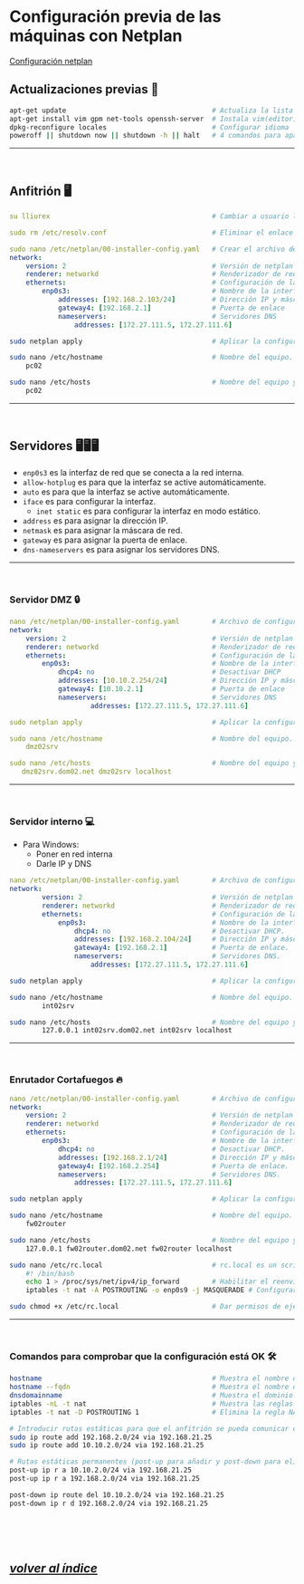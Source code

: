 # Configuración previa de las máquinas con Netplan
[Configuración netplan](https://www.ochobitshacenunbyte.com/2021/04/26/netplan-configurar-la-red-en-ubuntu-20-04/)

## Actualizaciones previas 🔄
```bash
apt-get update                                    # Actualiza la lista de paquetes
apt-get install vim gpm net-tools openssh-server  # Instala vim(editor), gpm(ratón), net-tools(ifconfig), openssh-server(servidor ssh)
dpkg-reconfigure locales                          # Configurar idioma
poweroff || shutdown now || shutdown -h || halt   # 4 comandos para apagar el sistema
``` 
---
<br>

## Anfitrión 🖥️
```yaml
su lliurex                                        # Cambiar a usuario lliurex (pass = Ro0t@19-20)

sudo rm /etc/resolv.conf                          # Eliminar el enlace simbólico del archivo que contiene la configuración de DNS.

sudo nano /etc/netplan/00-installer-config.yaml   # Crear el archivo de configuración de red.
network:
    version: 2                                    # Versión de netplan (2 en Ubuntu 20.04)
    renderer: networkd                            # Renderizador de red
    ethernets:                                    # Configuración de las interfaces de red
        enp0s3:                                   # Nombre de la interfaz
            addresses: [192.168.2.103/24]         # Dirección IP y máscara de red
            gateway4: [192.168.2.1]               # Puerta de enlace
            nameservers:                          # Servidores DNS
                addresses: [172.27.111.5, 172.27.111.6]
```
```bash
sudo netplan apply                                # Aplicar la configuración de red

sudo nano /etc/hostname                           # Nombre del equipo.
    pc02

sudo nano /etc/hosts                              # Nombre del equipo y dominio.
    pc02
```
---
<br>

## Servidores 🖥️🖥️🖥️
- `enp0s3` es la interfaz de red que se conecta a la red interna.
- `allow-hotplug` es para que la interfaz se active automáticamente.
- `auto` es para que la interfaz se active automáticamente.
- `iface` es para configurar la interfaz.
  - `inet static` es para configurar la interfaz en modo estático.
- `address` es para asignar la dirección IP.
- `netmask` es para asignar la máscara de red.
- `gateway` es para asignar la puerta de enlace.
- `dns-nameservers` es para asignar los servidores DNS.
---
<br>

### Servidor DMZ 🔒
```yaml
nano /etc/netplan/00-installer-config.yaml        # Archivo de configuración de red.
network:
    version: 2                                    # Versión de netplan (2 en Ubuntu 20.04)
    renderer: networkd                            # Renderizador de red
    ethernets:                                    # Configuración de las interfaces de red
        enp0s3:                                   # Nombre de la interfaz
            dhcp4: no                             # Desactivar DHCP
            addresses: [10.10.2.254/24]           # Dirección IP y máscara de red
            gateway4: [10.10.2.1]                 # Puerta de enlace
            nameservers:                          # Servidores DNS
                    addresses: [172.27.111.5, 172.27.111.6]

sudo netplan apply                                # Aplicar la configuración de red

sudo nano /etc/hostname                           # Nombre del equipo.
    dmz02srv

sudo nano /etc/hosts                              # Nombre del equipo y dominio.
   dmz02srv.dom02.net dmz02srv localhost
```
---
<br>

### Servidor interno 💻
- Para Windows:
    - Poner en red interna
    - Darle IP y DNS
```yaml
nano /etc/netplan/00-installer-config.yaml        # Archivo de configuración de red.
network:
        version: 2                                # Versión de netplan (2 en Ubuntu 20.04)
        renderer: networkd                        # Renderizador de red.
        ethernets:                                # Configuración de las interfaces de red.
            enp0s3:                               # Nombre de la interfaz.
                dhcp4: no                         # Desactivar DHCP.
                addresses: [192.168.2.104/24]     # Dirección IP y máscara de red.
                gateway4: [192.168.2.1]           # Puerta de enlace.
                nameservers:                      # Servidores DNS.
                    addresses: [172.27.111.5, 172.27.111.6]
```
```bash
sudo netplan apply                                # Aplicar la configuración de red.

sudo nano /etc/hostname                           # Nombre del equipo.
        int02srv

sudo nano /etc/hosts                              # Nombre del equipo y dominio.
        127.0.0.1 int02srv.dom02.net int02srv localhost
```
---
<br>

### Enrutador Cortafuegos 🔥
```yaml
nano /etc/netplan/00-installer-config.yaml        # Archivo de configuración de red.
network:
    version: 2                                    # Versión de netplan (2 en Ubuntu 20.04)
    renderer: networkd                            # Renderizador de red.
    ethernets:                                    # Configuración de las interfaces de red.
        enp0s3:                                   # Nombre de la interfaz.
            dhcp4: no                             # Desactivar DHCP.
            addresses: [192.168.2.1/24]           # Dirección IP y máscara de red.
            gateway4: [192.168.2.254]             # Puerta de enlace.
            nameservers:                          # Servidores DNS.
                addresses: [172.27.111.5, 172.27.111.6]
```
```bash
sudo netplan apply                                # Aplicar la configuración de red.

sudo nano /etc/hostname                           # Nombre del equipo.
    fw02router

sudo nano /etc/hosts                              # Nombre del equipo y dominio.
    127.0.0.1 fw02router.dom02.net fw02router localhost

sudo nano /etc/rc.local                           # rc.local es un script que se ejecuta al inicio del sistema.
	#! /bin/bash
	echo 1 > /proc/sys/net/ipv4/ip_forward        # Habilitar el reenvío de paquetes (Para forwarding tiene que ser 1)
	iptables -t nat -A POSTROUTING -o enp0s9 -j MASQUERADE # Configurar NAT

sudo chmod +x /etc/rc.local                       # Dar permisos de ejecución al archivo rc.local.
```
---
<br>

### Comandos para comprobar que la configuración está OK 🛠️
```bash
hostname                                          # Muestra el nombre del equipo.
hostname --fqdn                                   # Muestra el nombre del equipo y el dominio (Fully Qualified Domain Name).
dnsdomainname                                     # Muestra el dominio.
iptables -nL -t nat                               # Muestra las reglas NAT.
iptables -t nat -D POSTROUTING 1                  # Elimina la regla NAT.

# Introducir rutas estáticas para que el anfitrión se pueda comunicar con el resto de máquinas
sudo ip route add 192.168.2.0/24 via 192.168.21.25
sudo ip route add 10.10.2.0/24 via 192.168.21.25

# Rutas estáticas permanentes (post-up para añadir y post-down para eliminar las rutas cuando se active o desactive la interfaz)
post-up ip r a 10.10.2.0/24 via 192.168.21.25
post-up ip r a 192.168.2.0/24 via 192.168.21.25

post-down ip route del 10.10.2.0/24 via 192.168.21.25
post-down ip r d 192.168.2.0/24 via 192.168.21.25
```
<br><br><br>

## *[volver al índice](../README.md)*